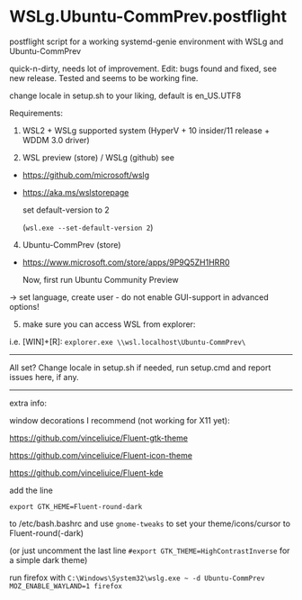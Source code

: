 # WSLg.Ubuntu-CommPrev.postflight

postflight script for a working systemd-genie environment with WSLg and Ubuntu-CommPrev

quick-n-dirty, needs lot of improvement. Edit: bugs found and fixed, see new release. Tested and seems to be working fine.

change locale in setup.sh to your liking, default is en_US.UTF8

Requirements:
1. WSL2 + WSLg supported system (HyperV + 10 insider/11 release + WDDM 3.0 driver)

2. WSL preview (store) / WSLg (github)
see
- https://github.com/microsoft/wslg
- https://aka.ms/wslstorepage

  set default-version to 2
  
  (`wsl.exe --set-default-version 2`)

4. Ubuntu-CommPrev (store)
- https://www.microsoft.com/store/apps/9P9Q5ZH1HRR0

  Now, first run Ubuntu Community Preview

-> set language, create user - do not enable GUI-support in advanced options!

5. make sure you can access WSL from explorer:

  i.e. [WIN]+[R]: `explorer.exe \\wsl.localhost\Ubuntu-CommPrev\`

------------------------

All set? Change locale in setup.sh if needed, run setup.cmd and report issues here, if any.

------------------------

extra info:

window decorations I recommend (not working for X11 yet):

https://github.com/vinceliuice/Fluent-gtk-theme

https://github.com/vinceliuice/Fluent-icon-theme

https://github.com/vinceliuice/Fluent-kde

add the line

```
export GTK_HEME=Fluent-round-dark
```
    
to /etc/bash.bashrc and use `gnome-tweaks` to set your theme/icons/cursor to Fluent-round(-dark)

(or just uncomment the last line `#export GTK_THEME=HighContrastInverse` for a simple dark theme)

run firefox with `C:\Windows\System32\wslg.exe ~ -d Ubuntu-CommPrev MOZ_ENABLE_WAYLAND=1 firefox`

